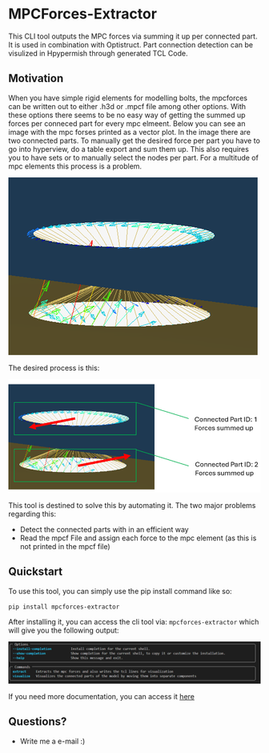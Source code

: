 # MPCForces-Extractor

This CLI tool outputs the MPC forces via summing it up per connected part. It is used in combination with Optistruct.
Part connection detection can be visulized in Hpypermish through generated TCL Code.

## Motivation

When you have simple rigid elements for modelling bolts, the mpcforces can be written out to either .h3d or .mpcf file among other options. With these options there seems to be no easy way of getting the summed up forces per conneced part for every mpc elmeent. Below you can see an image with the mpc forses printed as a vector plot. In the image there are two connected parts. To manually get the desired force per part you have to go into hyperview, do a table export and sum them up. This also requires you to have sets or to manually select the nodes per part. For a multitude of mpc elements this process is a problem.

![Vector Forces Plot](docs/assets/img_rbe2_forceVector.png)

The desired process is this:

![Vector summed](docs/assets/img_rbe2_forceVectorSummed.png)

This tool is destined to solve this by automating it. The two major problems regarding this:

- Detect the connected parts with in an efficient way
- Read the mpcf File and assign each force to the mpc element (as this is not printed in the mpcf file)

## Quickstart

To use this tool, you can simply use the pip install command like so:

```bash
pip install mpcforces-extractor
```

After installing it, you can access the cli tool via: ```mpcforces-extractor``` which will give you the following output:

![cli-ouput](docs/assets/img_cli_help.png)

If you need more documentation, you can access it [here](https://manuel618.github.io/mpcforces-extractor/)

## Questions?

- Write me a e-mail :)
